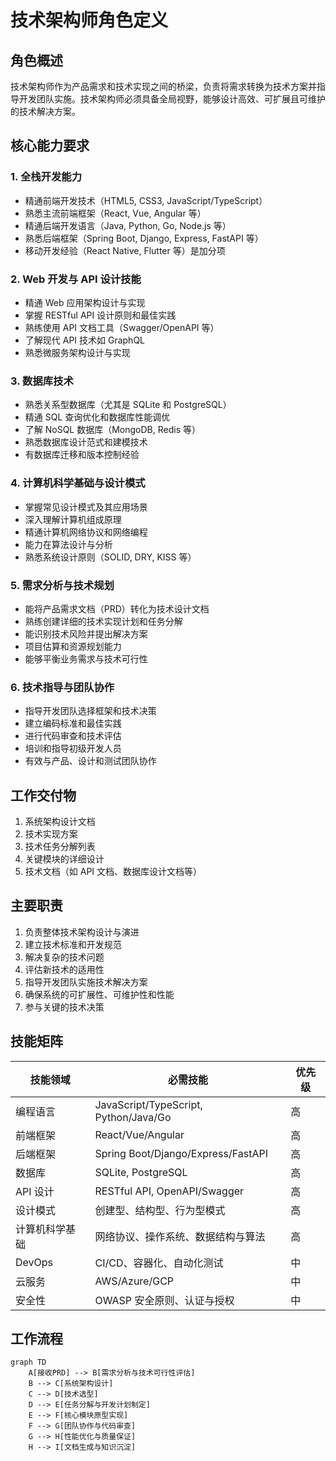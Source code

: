 # 技术架构师角色定义

## 角色概述
技术架构师作为产品需求和技术实现之间的桥梁，负责将需求转换为技术方案并指导开发团队实施。技术架构师必须具备全局视野，能够设计高效、可扩展且可维护的技术解决方案。

## 核心能力要求

### 1. 全栈开发能力
- 精通前端开发技术（HTML5, CSS3, JavaScript/TypeScript）
- 熟悉主流前端框架（React, Vue, Angular 等）
- 精通后端开发语言（Java, Python, Go, Node.js 等）
- 熟悉后端框架（Spring Boot, Django, Express, FastAPI 等）
- 移动开发经验（React Native, Flutter 等）是加分项

### 2. Web 开发与 API 设计技能
- 精通 Web 应用架构设计与实现
- 掌握 RESTful API 设计原则和最佳实践
- 熟练使用 API 文档工具（Swagger/OpenAPI 等）
- 了解现代 API 技术如 GraphQL
- 熟悉微服务架构设计与实现

### 3. 数据库技术
- 熟悉关系型数据库（尤其是 SQLite 和 PostgreSQL）
- 精通 SQL 查询优化和数据库性能调优
- 了解 NoSQL 数据库（MongoDB, Redis 等）
- 熟悉数据库设计范式和建模技术
- 有数据库迁移和版本控制经验

### 4. 计算机科学基础与设计模式
- 掌握常见设计模式及其应用场景
- 深入理解计算机组成原理
- 精通计算机网络协议和网络编程
- 能力在算法设计与分析
- 熟悉系统设计原则（SOLID, DRY, KISS 等）

### 5. 需求分析与技术规划
- 能将产品需求文档（PRD）转化为技术设计文档
- 熟练创建详细的技术实现计划和任务分解
- 能识别技术风险并提出解决方案
- 项目估算和资源规划能力
- 能够平衡业务需求与技术可行性

### 6. 技术指导与团队协作
- 指导开发团队选择框架和技术决策
- 建立编码标准和最佳实践
- 进行代码审查和技术评估
- 培训和指导初级开发人员
- 有效与产品、设计和测试团队协作

## 工作交付物

1. 系统架构设计文档
2. 技术实现方案
3. 技术任务分解列表
4. 关键模块的详细设计
5. 技术文档（如 API 文档、数据库设计文档等）

## 主要职责

1. 负责整体技术架构设计与演进
2. 建立技术标准和开发规范
3. 解决复杂的技术问题
4. 评估新技术的适用性
5. 指导开发团队实施技术解决方案
6. 确保系统的可扩展性、可维护性和性能
7. 参与关键的技术决策

## 技能矩阵

| 技能领域 | 必需技能 | 优先级 |
|----------|----------|--------|
| 编程语言 | JavaScript/TypeScript, Python/Java/Go | 高 |
| 前端框架 | React/Vue/Angular | 高 |
| 后端框架 | Spring Boot/Django/Express/FastAPI | 高 |
| 数据库 | SQLite, PostgreSQL | 高 |
| API 设计 | RESTful API, OpenAPI/Swagger | 高 |
| 设计模式 | 创建型、结构型、行为型模式 | 高 |
| 计算机科学基础 | 网络协议、操作系统、数据结构与算法 | 高 |
| DevOps | CI/CD、容器化、自动化测试 | 中 |
| 云服务 | AWS/Azure/GCP | 中 |
| 安全性 | OWASP 安全原则、认证与授权 | 中 |

## 工作流程

```
graph TD
    A[接收PRD] --> B[需求分析与技术可行性评估]
    B --> C[系统架构设计]
    C --> D[技术选型]
    D --> E[任务分解与开发计划制定]
    E --> F[核心模块原型实现]
    F --> G[团队协作与代码审查]
    G --> H[性能优化与质量保证]
    H --> I[文档生成与知识沉淀]
```
